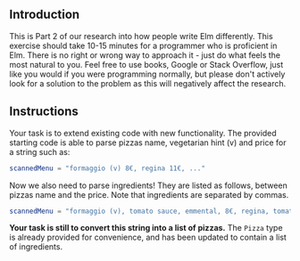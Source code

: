 ## Introduction

This is Part 2 of our research into how people write Elm differently.
This exercise should take 10-15 minutes for a programmer who is proficient in Elm.
There is no right or wrong way to approach it - just do what feels the most natural to you.
Feel free to use books, Google or Stack Overflow,
just like you would if you were programming normally,
but please don't actively look for a solution to the problem as this will negatively affect the research.

## Instructions

Your task is to extend existing code with new functionality.
The provided starting code is able to parse pizzas name,
vegetarian hint (v) and price for a string such as:

```elm
scannedMenu = "formaggio (v) 8€, regina 11€, ..."
```

Now we also need to parse ingredients! They are listed as follows,
between pizzas name and the price.
Note that ingredients are separated by commas.

```elm
scannedMenu = "formaggio (v), tomato sauce, emmental, 8€, regina, tomato sauce, ham, mushrooms, cantal, 11€, ..."
```

**Your task is still to convert this string into a list of pizzas.**
The `Pizza` type is already provided for convenience,
and has been updated to contain a list of ingredients.
